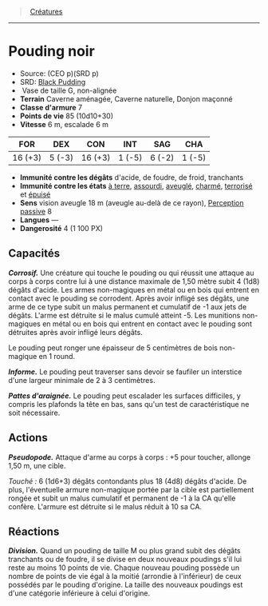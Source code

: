 ﻿> [Créatures](hd_monsters.md)

---

# Pouding noir

- Source: (CEO p)(SRD p)
- SRD: [Black Pudding](srd_monsters_black_pudding.md)
-  Vase de taille G, non-alignée
- **Terrain** Caverne aménagée, Caverne naturelle, Donjon maçonné
- **Classe d'armure** 7
- **Points de vie** 85 (10d10+30)
- **Vitesse** 6 m, escalade 6 m

|FOR|DEX|CON|INT|SAG|CHA|
|---|---|---|---|---|---|
|16 (+3)| 5 (-3)|16 (+3)| 1 (-5)| 6 (-2)| 1 (-5)|

- **Immunité contre les dégâts** d'acide, de foudre, de froid, tranchants
- **Immunité contre les états** [à terre](hd_conditions_a_terre.md), [assourdi](hd_conditions_assourdi.md), [aveuglé](hd_conditions_aveugle.md), [charmé](hd_conditions_charme.md), [terrorisé](hd_conditions_terrorise.md) et [épuisé](hd_conditions_fatigue_et_epuisement.md)
- **Sens** vision aveugle 18 m (aveugle au-delà de ce rayon), [Perception passive](hd_abilities_dexterity_perception_passive.md) 8
- **Langues** —
- **Dangerosité** 4 (1 100 PX)

## Capacités

**_Corrosif._** Une créature qui touche le pouding ou qui réussit une attaque au corps à corps contre lui à une distance maximale de 1,50 mètre subit 4 (1d8) dégâts d'acide. Les armes non-magiques en métal ou en bois qui entrent en contact avec le pouding se corrodent. Après avoir infligé ses dégâts, une arme de ce type subit un malus permanent et cumulatif de -1 aux jets de dégâts. L'arme est détruite si le malus cumulé atteint -5. Les munitions non-magiques en métal ou en bois qui entrent en contact avec le pouding sont détruites après avoir infligé leurs dégâts.

Le pouding peut ronger une épaisseur de 5 centimètres de bois non-magique en 1 round.

**_Informe._** Le pouding peut traverser sans devoir se faufiler un interstice d'une largeur minimale de 2 à 3 centimètres.

**_Pattes d'araignée._** Le pouding peut escalader les surfaces difficiles, y compris les plafonds la tête en bas, sans qu'un test de caractéristique ne soit nécessaire.

## Actions

**_Pseudopode._** Attaque d'arme au corps à corps : +5 pour toucher, allonge 1,50 m, une cible.

_Touché :_ 6 (1d6+3) dégâts contondants plus 18 (4d8) dégâts d'acide. De plus, l'éventuelle armure non-magique portée par la cible est partiellement rongée et subit un malus cumulatif et permanent de -1 à la CA qu'elle confère. L'armure est détruite si le malus réduit à 10 sa CA.

## Réactions

**_Division._** Quand un pouding de taille M ou plus grand subit des dégâts tranchants ou de foudre, il se divise en deux nouveaux poudings s'il lui reste au moins 10 points de vie. Chaque nouveau pouding possède un nombre de points de vie égal à la moitié (arrondie à l'inférieur) de ceux possédés par le pouding d'origine. La taille des nouveaux poudings est d'une catégorie inférieure à celui d'origine.

